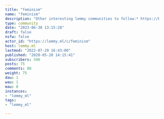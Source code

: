 ```yaml
---
title: "feminism" 
name: "feminism"
description: "Other interesting lemmy communities to follow:* https://beehaw.org/c/feminism* https://beehaw.org/c/lgbtq_plus"
type: community
date: "2023-06-30 13:15:28"
draft: false
nsfw: false
actor_id: "https://lemmy.ml/c/feminism"
host: lemmy.ml
lastmod: "2022-07-29 16:43:00"
published: "2020-05-20 14:15:41"
subscribers: 346
posts: 75
comments: 88
weight: 75
dau: 1
wau: 1
mau: 8
instances:
- "lemmy_ml"
tags: 
- "lemmy_ml"

---
```


